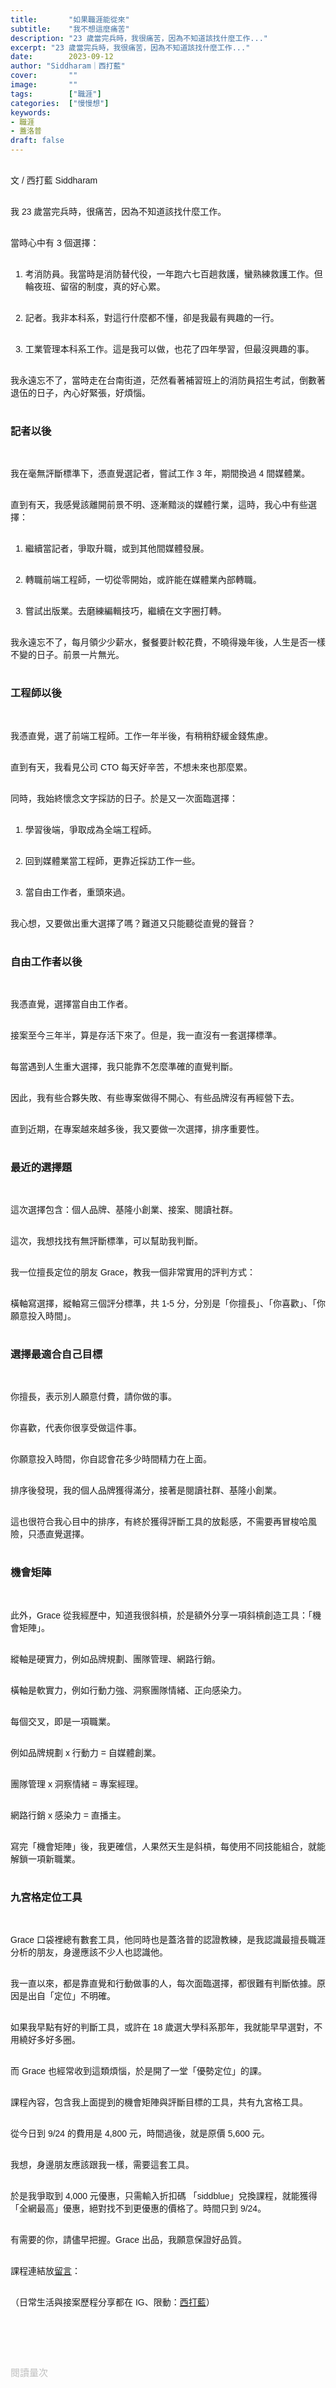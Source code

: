 ```yaml
---
title:       "如果職涯能從來"
subtitle:    "我不想這麼痛苦"
description: "23 歲當完兵時，我很痛苦，因為不知道該找什麼工作..."
excerpt: "23 歲當完兵時，我很痛苦，因為不知道該找什麼工作..."
date:        2023-09-12
author: "Siddharam｜西打藍"
cover:       ""
image:       ""
tags:        ["職涯"]
categories:  ["慢慢想"]
keywords:
- 職涯
- 蓋洛普
draft: false
---
```


<article style="font-family: 'Noto Sans TC', '微軟正黑體', sans-serif; font-weight: 300;">

<br>文 / 西打藍 Siddharam<br><br>

我 23 歲當完兵時，很痛苦，因為不知道該找什麼工作。<br><br>

當時心中有 3 個選擇：<br><br>

1. 考消防員。我當時是消防替代役，一年跑六七百趟救護，蠻熟練救護工作。但輪夜班、留宿的制度，真的好心累。<br><br>

2. 記者。我非本科系，對這行什麼都不懂，卻是我最有興趣的一行。<br><br>

3. 工業管理本科系工作。這是我可以做，也花了四年學習，但最沒興趣的事。<br><br>

我永遠忘不了，當時走在台南街道，茫然看著補習班上的消防員招生考試，倒數著退伍的日子，內心好緊張，好煩惱。<br><br>

<h3 class="article-h1-color">記者以後</h3><br>

我在毫無評斷標準下，憑直覺選記者，嘗試工作 3 年，期間換過 4 間媒體業。<br><br>

直到有天，我感覺該離開前景不明、逐漸黯淡的媒體行業，這時，我心中有些選擇：<br><br>

1. 繼續當記者，爭取升職，或到其他間媒體發展。<br><br>

2. 轉職前端工程師，一切從零開始，或許能在媒體業內部轉職。<br><br>

3. 嘗試出版業。去磨練編輯技巧，繼續在文字圈打轉。<br><br>

我永遠忘不了，每月領少少薪水，餐餐要計較花費，不曉得幾年後，人生是否一樣不變的日子。前景一片無光。<br><br>

<h3 class="article-h1-color">工程師以後</h3><br>

我憑直覺，選了前端工程師。工作一年半後，有稍稍舒緩金錢焦慮。<br><br>

直到有天，我看見公司 CTO 每天好辛苦，不想未來也那麼累。<br><br>

同時，我始終懷念文字採訪的日子。於是又一次面臨選擇：<br><br>

1. 學習後端，爭取成為全端工程師。<br><br>

2. 回到媒體業當工程師，更靠近採訪工作一些。<br><br>

3. 當自由工作者，重頭來過。<br><br>

我心想，又要做出重大選擇了嗎？難道又只能聽從直覺的聲音？<br><br>


<h3 class="article-h1-color">自由工作者以後</h3><br>

我憑直覺，選擇當自由工作者。<br><br>

接案至今三年半，算是存活下來了。但是，我一直沒有一套選擇標準。<br><br>

每當遇到人生重大選擇，我只能靠不怎麼準確的直覺判斷。<br><br>

因此，我有些合夥失敗、有些專案做得不開心、有些品牌沒有再經營下去。<br><br>

直到近期，在專案越來越多後，我又要做一次選擇，排序重要性。<br><br>


<h3 class="article-h1-color">最近的選擇題</h3><br>

這次選擇包含：個人品牌、基隆小創業、接案、閱讀社群。<br><br>

這次，我想找找有無評斷標準，可以幫助我判斷。<br><br>

我一位擅長定位的朋友 Grace，教我一個非常實用的評判方式：<br><br>

橫軸寫選擇，縱軸寫三個評分標準，共 1-5 分，分別是「你擅長」、「你喜歡」、「你願意投入時間」。<br><br>

<h3 class="article-h1-color">選擇最適合自己目標</h3><br>

你擅長，表示別人願意付費，請你做的事。<br><br>

你喜歡，代表你很享受做這件事。<br><br>

你願意投入時間，你自認會花多少時間精力在上面。<br><br>

排序後發現，我的個人品牌獲得滿分，接著是閱讀社群、基隆小創業。<br><br>

這也很符合我心目中的排序，有終於獲得評斷工具的放鬆感，不需要再冒梭哈風險，只憑直覺選擇。<br><br>


<h3 class="article-h1-color">機會矩陣</h3><br>

此外，Grace 從我經歷中，知道我很斜槓，於是額外分享一項斜槓創造工具：「機會矩陣」。<br><br>

縱軸是硬實力，例如品牌規劃、團隊管理、網路行銷。<br><br>

橫軸是軟實力，例如行動力強、洞察團隊情緒、正向感染力。<br><br>

每個交叉，即是一項職業。<br><br>

例如品牌規劃 x 行動力 = 自媒體創業。<br><br>

團隊管理 x 洞察情緒 = 專案經理。<br><br>

網路行銷 x 感染力 = 直播主。<br><br>

寫完「機會矩陣」後，我更確信，人果然天生是斜槓，每使用不同技能組合，就能解鎖一項新職業。<br><br>

<h3 class="article-h1-color">九宮格定位工具</h3><br>

Grace 口袋裡總有數套工具，他同時也是蓋洛普的認證教練，是我認識最擅長職涯分析的朋友，身邊應該不少人也認識他。<br><br>

我一直以來，都是靠直覺和行動做事的人，每次面臨選擇，都很難有判斷依據。原因是出自「定位」不明確。<br><br>

如果我早點有好的判斷工具，或許在 18 歲選大學科系那年，我就能早早選對，不用繞好多好多圈。<br><br>

而 Grace 也經常收到這類煩惱，於是開了一堂「優勢定位」的課。<br><br>

課程內容，包含我上面提到的機會矩陣與評斷目標的工具，共有九宮格工具。<br><br>

從今日到 9/24 的費用是 4,800 元，時間過後，就是原價 5,600 元。<br><br>

我想，身邊朋友應該跟我一樣，需要這套工具。<br><br>

於是我爭取到 4,000 元優惠，只需輸入折扣碼 「siddblue」兌換課程，就能獲得「全網最高」優惠，絕對找不到更優惠的價格了。時間只到 9/24。<br><br>

有需要的你，請儘早把握。Grace 出品，我願意保證好品質。<br><br>

課程連結放<a href="https://course.betweengos.com/courses/career-value-proposition" target="_blank" >留言</a>：<br><br>


（日常生活與接案歷程分享都在 IG、限動：<a href="https://www.instagram.com/sidd.blue/" target="_blank">西打藍</a>）<br><br>

<!-- <h3 class="article-h1-color"></h3><br> -->

<br><br><br>

</article>

<div style="color: #bfbfbf; font-size: 15px;" id="busuanzi_container_page_pv">
  閱讀量<span id="busuanzi_value_page_pv"></span>次
</div>

<script src="../../js/post.js"></script>

